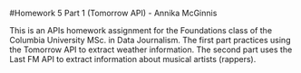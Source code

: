 #Homework 5 Part 1 (Tomorrow API) - Annika McGinnis

This is an APIs homework assignment for the Foundations class of the Columbia University MSc. in Data Journalism. The first part practices using the Tomorrow API to extract weather information. The second part uses the Last FM API to extract information about musical artists (rappers).